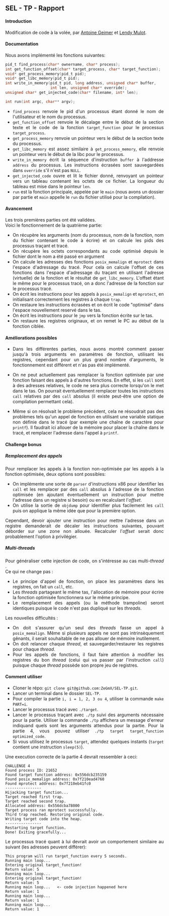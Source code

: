 <div style="text-align: justify">

## SEL - TP - Rapport

#### Introduction

Modification de code à la volée, par [Antoine Geimer](https://github.com/Skepar "Github - Skepar") et [Lendy Mulot](https://github.com/ZeGmX "Github - ZeGmX").

#### Documentation

Nous avons implémenté les fonctions suivantes:
```c
pid_t find_process(char* ownername, char* process);
int get_function_offset(char* target_process, char* target_function);
void* get_process_memory(pid_t pid);
void* get_libc_memory(pid_t pid);
int write_in_memory(pid_t pid, long address, unsigned char* buffer,
                    int len, unsigned char* override);
unsigned char* get_injected_code(char* filename, int* len);

int run(int argc, char** argv);
```
* `find_process` renvoie le pid d'un processus étant donné le nom de l'utilisateur et le nom du processus.
* `get_function_offset` renvoie le décalage entre le début de la section texte et le code de la fonction `target_function` pour le processus `target_process`.
* `get_process_memory` renvoie un pointeur vers le début de la section texte du processus.
* `get_libc_memory` est assez similaire à `get_process_memory`, elle renvoie un pointeur vers le début de la libc pour le processus.
* `write_in_memory` écrit la séquence d'instruction `buffer` à l'addresse `address` du processus. Les instructions écrasées sont sauvegardées dans `override` s'il n'est pas `NULL`.
* `get_injected_code` ouvre et lit le fichier donné, renvoyant un pointeur vers un tableau contenant les octets de ce fichier. La longueur du tableau est mise dans le pointeur `len`.
* `run` est la fonction principale, appelée par le `main` (nous avons un dossier par partie et `main` appelle le `run` du fichier utilisé pour la compilation).

#### Avancement

Les trois premières parties ont été validées.  
Voici le fonctionnement de la quatrième partie:

* On récupère les arguments (nom du processus, nom de la fonction, nom du fichier contenant le code à écrire) et on calcule les pids des processus traçant et tracé.
* On récupère les octets correspondants au code optimisé depuis le fichier dont le nom a été passé en argument
* On calcule les adresses des fonctions `posix_memalign` et `mprotect` dans l'espace d'adressage du tracé. Pour cela on calcule l'offset de ces fonctions dans l'espace d'adressage du traçant en utilisant l'adresse (virtuelle) de la fonction et le résultat de `get_libc_memory`. L'offset étant le même pour le processus tracé, on a donc l'adresse de la fonction sur le processus tracé.
* On écrit les instructions pour les appels à `posix_memalign` et `mprotect`, en initialisant correctement les registres à chaque `trap`.
* On restaure les instructions écrasées et on écrit le code "optimisé" dans l'espace nouvellement reservé dans le tas.
* On écrit les instructions pour le `jmp` vers la fonction écrite sur le tas.
* On restaure les registres originaux, et on remet le PC au début de la fonction ciblée.

#### Améliorations possibles

* Dans les différentes parties, nous avons montré comment passer jusqu'à trois arguments en paramètres de fonction, utilisant les registres, cependant pour un plus grand nombre d'arguments, le fonctionnement est différent et n'as pas été implémenté.

* On ne peut actuellement pas remplacer la fonction optimisée par une fonction faisant des appels à d'autres fonctions. En effet, si les `call` sont à des adresses relatives, le code ne sera plus correcte lorsqu'on le met dans le tas. On pourrait éventuellement remplacer toutes les instructions `call` relatives par des `call` absolus (il existe peut-être une option de compilation permettant cela).

* Même si on résolvait le problème précédent, cela ne résoudrait pas des problèmes tels qu'un appel de fonction en utilisant une variable statique non définie dans le tracé (par exemple une chaîne de caractère pour `printf`). Il faudrait ici allouer de la mémoire pour placer la chaîne dans le tracé, et remplacer l'adresse dans l'appel à `printf`.

#### Challenge bonus

##### Remplacement des appels

Pour remplacer les appels à la fonction non-optimisée par les appels à la fonction optimisée, deux options sont possibles:

* On implémente une sorte de `parser` d'instructions x86 pour identifier les `call` et les remplacer par des `call` absolus à l'adresse de la fonction optimisée (en ajoutant éventuellement un instruction pour mettre l'adresse dans un registre si besoin) ou en recalculant l'*offset*.
* On utilise la sortie de `objdump` pour identifier plus facilement les `call` puis on applique la même idée que pour la première option.

Cependant, devoir ajouter une instruction pour mettre l'adresse dans un registre demanderait de décaler les instructions suivantes, pouvant déborder sur une zone non allouée. Recalculer l'*offset* serait donc probablement l'option à privilégier.

##### Multi-*threads*

Pour généraliser cette injection de code, on s'intéresse au cas multi-*thread* .   
Ce qui ne change pas :

* Le principe d'appel de fonction, on place les paramètres dans les registres, on fait un `call`, etc.
* Les *threads* partageant le même tas, l'allocation de mémoire pour écrire la fonction optimisée fonctionnera sur le même principe.
* Le remplacement des appels (ou la méthode trampoline) seront identiques puisque le code n'est pas dupliqué sur les *threads*.

Les nouvelles difficultés :

* On doit s'assurer qu'un seul des *threads* fasse un appel à `posix_memalign`. Même si plusieurs appels ne sont pas intrinsèquement gênants, il serait souhaitable de ne pas allouer de mémoire inutilement.
* On doit relancer chaque *thread*, et sauvegarder/restaurer les registres pour chaque *thread*.
* Pour les appels de fonctions, il faut faire attention à modifier les registres du bon *thread* (celui qui va passer par l'instruction `call`) puisque chaque *thread* possède son propre jeu de registres.

#### Comment utiliser

* Cloner le répo: `git clone git@github.com:ZeGmX/SEL-TP.git`.
* Lancer un terminal dans le dossier `SEL-TP`.
* Pour compiler la partie `i, i = 1, 2, 3 ou 4`, utiliser la commande `make PART=i`.
* Lancer le processus tracé avec `./target`.
* Lancer le processus traçant avec `./tp` suivi des arguments nécessaire pour la partie. Utiliser la commande `./tp` affichera un message d'erreur indiquand quels sont les arguments attendus pour la partie. Pour la partie 4, vous pouvez utiliser `./tp target target_function optimized_code`.
* Si vous utilisez le processus `target`, attendez quelques instants (`target` contient une instruction `sleep(5)`).

Une execution correcte de la partie 4 devrait ressembler à ceci:
```
CHALLENGE 4
Found process ID: 21652
Found target function address: 0x556dcb235159
Found posix_memalign address: 0x7f210ead4760
Found mprotect address: 0x7f210eb41fc0
----------------
Hijacking target function...
Target reached first trap.
Target reached second trap.
Allocated address: 0x556dcba78000
Target process ran mprotect successfully.
Third trap reached. Restoring original code.
Writing target code into the heap.
----------------
Restarting target function.
Done! Exiting gracefully...
```
Le processus tracé quant à lui devrait avoir un comportement similaire au suivant (les adresses peuvent différer):
```
This program will run target_function every 5 seconds.
Running main loop...
Entering original target_function!
Return value: 5
Running main loop...
Entering original target_function!
Return value: 5
Running main loop...   <- code injection happened here
Return value: 1
Running main loop...
Return value: 1
Running main loop...
Return value: 1
```

</div>
